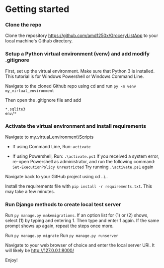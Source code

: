 # Getting started
### Clone the repo
Clone the repository https://github.com/amd1250x/GroceryListApp to your local machine's Github directory.
### Setup a Python virtual environment (venv) and add modify .gitignore
First, set up the virtual environment. Make sure that Python 3 is installed. This tutorial is for Windows Powershell or Windows Command Line.

Navigate to the cloned Github repo using cd and run
```py -m venv my_virtual_environment```

Then open the .gitignore file and add
```
*.sqlite3
env/*
```

### Activate the virtual environment and install requirements

Navigate to my_virtual_environment\Scripts

* If using Command Line, Run:
```activate```

* If using Powershell, Run:
```.\activate.ps1```
If you received a system error, re-open Powershell as administrator, and run the following command:
``` Set-ExecutionPolicy Unrestricted```
Try running ```.\activate.ps1``` again

Navigate back to your GitHub project using cd ..\\..

Install the requirements file with ```pip install -r requirements.txt```. This may take a few minutes.

### Run Django methods to create local test server

Run ```py manage.py makemigrations```. If an option list for (1) or (2) shows, select (1) by typing and entering 1. Then type and enter 1 again.
If the same prompt shows up again, repeat the steps once more.

Run ```py manage.py migrate```
Run ```py manage.py runserver```

Navigate to your web browser of choice and enter the local server URI. It will likely be http://127.0.0.1:8000/

Enjoy!
